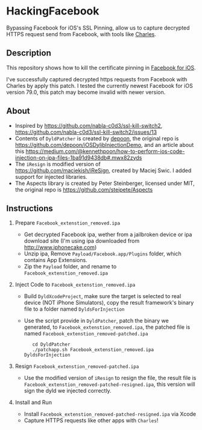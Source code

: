 
# HackingFacebook

Bypassing Facebook for iOS's SSL Pinning, allow us to capture decrypted HTTPS request send from Facebook, with tools like [Charles](https://www.charlesproxy.com/).

## Description

This repository shows how to kill the certificate pinning in [Facebook for iOS](https://itunes.apple.com/cn/app/facebook/id284882215?mt=8).

I've successfully captured decrypted https requests from Facebook with Charles by apply this patch. I tested the currently newest Facebook for iOS version 79.0, this patch may become invalid with newer version.

## About
- Inspired by https://github.com/nabla-c0d3/ssl-kill-switch2, https://github.com/nabla-c0d3/ssl-kill-switch2/issues/13
- Contents of `DyldPatcher` is created by [depoon](https://github.com/depoon), the original repo is https://github.com/depoon/iOSDylibInjectionDemo, and an article about this https://medium.com/@kennethpoon/how-to-perform-ios-code-injection-on-ipa-files-1ba91d9438db#.mwx82zyds
- The `iResign` is modified version of https://github.com/maciekish/iReSign, created by Maciej Swic. I added support for injected libraries.
- The Aspects library is created by Peter Steinberger, licensed under MIT, the original repo is https://github.com/steipete/Aspects

## Instructions

1. Prepare `Facebook_extenstion_removed.ipa`
   - Get decrypted Facebook ipa, wether from  a jailbroken device or ipa download site (I'm using ipa downloaded from http://www.iphonecake.com)
   - Unzip ipa, Remove `Payload/Facebook.app/Plugins` folder, which contains App Extensions.
   - Zip the `Payload` folder, and rename to `Facebook_extenstion_removed.ipa`

2. Inject Code to `Facebook_extenstion_removed.ipa`
   - Build `DyldXcodeProject`, make sure the target is selected to real device (NOT iPhone Simulators), copy the result framework's binary file to a folder named `DyldsForInjection`
   - Use the script provide in `DyldPatcher`, patch the binary we generated, to `Facebook_extenstion_removed.ipa`, the patched file is named `Facebook_extenstion_removed-patched.ipa`
     
            cd DyldPatcher
            ./patchapp.sh Facebook_extenstion_removed.ipa DyldsForInjection

3. Resign `Facebook_extenstion_removed-patched.ipa`
   - Use the modified version of `iResign` to resign the file, the result file is `Facebook_extenstion_removed-patched-resigned.ipa`, this version will sign the dyld we injected correctly.

4. Install and Run
   - Install `Facebook_extenstion_removed-patched-resigned.ipa` via Xcode
   - Capture HTTPS requests like other apps with `Charles`!

